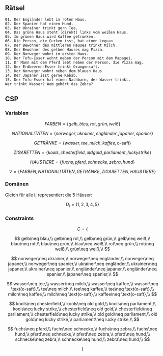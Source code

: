 ## Rätsel
```
01. Der Engländer lebt im roten Haus.
02. Der Spanier hat einen Hund.
03. Der Ukrainer trinkt gern Tee.
04. Das grüne Haus steht (direkt) links vom weißen Haus.
05. Im grünen Haus wird Kaffee getrunken.
06. Die Person, die Gurken isst, hat einen Leguan
07. Der Bewohner des mittleren Hauses trinkt Milch.
08. Der Bewohner des gelben Hauses mag Pizza.
09. Der Norweger wohnt im ersten Haus.
10. Der Tofu-Esser wohnt neben der Person mit dem Papagei.
11. Dr Mann mit dem Pferd lebt neben der Person, die Pizza mag.
12. Der Erdbeeren-Esser trinkt Orangensaft.
13. Der Norweger wohnt neben dem blauen Haus.
14. Der Japaner isst gerne Kebab.
15. Der Tofu-Esser hat einen Nachbarn, der Wasser trinkt.
Wer trinkt Wasser? Wem gehört das Zebra? 
```

## CSP
### Variablen
$$FARBEN = \{gelb, blau, rot, grün, weiß\}$$  

$$NATIONALITÄTEN = \{norweger, ukrainer, engländer, japaner, spanier\}$$  

$$GETRÄNKE = \{wasser, tee, milch, kaffee, \text{o-saft}\}$$  

$$ZIGARETTEN = \{kools, chesterfield, old gold, parliament, lucky strike\}$$  

$$HAUSTIERE = \{fuchs, pferd, schnecke, zebra, hund\}$$  

$$V = \{FARBEN, NATIONALITÄTEN, GETRÄNKE, ZIGARETTEN, HAUSTIERE\}$$
### Domänen
Gleich für alle i; representiert die 5 Häuser:  

$$D_i = \{1,2,3,4,5\}$$  

### Constraints
$$C = \{$$

$$
gelb\neq blau,\\
gelb\neq rot,\\
gelb\neq grün,\\
gelb\neq weiß,\\
blau\neq rot,\\
blau\neq grün,\\
blau\neq weiß,\\
rot\neq grün,\\
rot\neq weiß,\\
grün\neq weiß,\\
$$

$$
norweger\neq ukrainer,\\
norweger\neq engländer,\\
norweger\neq japaner,\\
norweger\neq spanier,\\
ukrainer\neq engländer,\\
ukrainer\neq japaner,\\
ukrainer\neq spanier,\\
engländer\neq japaner,\\
engländer\neq spanier,\\
japaner\neq spanier,\\
$$

$$
wasser\neq tee,\\
wasser\neq milch,\\
wasser\neq kaffee,\\
wasser\neq \text{o-saft},\\
tee\neq milch,\\
tee\neq kaffee,\\
tee\neq \text{o-saft},\\
milch\neq kaffee,\\
milch\neq \text{o-saft},\\
kaffee\neq \text{o-saft},\\
$$

$$
kools\neq chesterfield,\\
kools\neq old gold,\\
kools\neq parliament,\\
kools\neq lucky strike,\\
chesterfield\neq old gold,\\
chesterfield\neq parliament,\\
chesterfield\neq lucky strike,\\
old gold\neq parliament,\\
old gold\neq lucky strike,\\
parliament\neq lucky strike,\\
$$

$$
fuchs\neq pferd,\\
fuchs\neq schnecke,\\
fuchs\neq zebra,\\
fuchs\neq hund,\\
pferd\neq schnecke,\\
pferd\neq zebra,\\
pferd\neq hund,\\
schnecke\neq zebra,\\
schnecke\neq hund,\\
zebra\neq hund,\\
$$

$$\}$$
